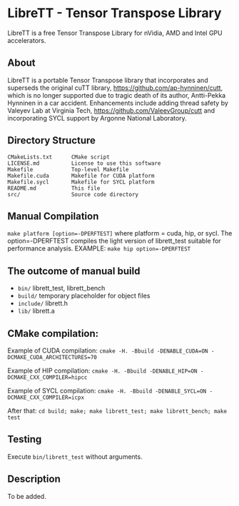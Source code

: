 # LibreTT - Tensor Transpose Library

LibreTT is a free Tensor Transpose Library for nVidia, AMD and Intel GPU accelerators.

## About

LibreTT is a portable Tensor Transpose library that incorporates and superseds the original 
cuTT library, https://github.com/ap-hynninen/cutt, which is no longer supported due to tragic 
death of its author, Antti-Pekka Hynninen in a car accident. Enhancements include adding thread 
safety by Valeyev Lab at Virginia Tech, https://github.com/ValeevGroup/cutt and incorporating 
SYCL support by Argonne National Laboratory.

## Directory Structure
```
CMakeLists.txt      CMake script
LICENSE.md          License to use this software
Makefile            Top-level Makefile
Makefile.cuda       Makefile for CUDA platform
Makefile.sycl       Makefile for SYCL platform
README.md           This file
src/                Source code directory
```

## Manual Compilation

`make platform [option=-DPERFTEST]` where platform = cuda, hip, or sycl. The option=-DPERFTEST compiles the light version of librett_test suitable for performance analysis. EXAMPLE: `make hip option=-DPERFTEST`

## The outcome of manual build

* `bin/`     librett_test, librett_bench
* `build/`   temporary placeholder for object files
* `include/` librett.h
* `lib/`     librett.a

## CMake compilation:

Example of CUDA compilation: `cmake -H. -Bbuild -DENABLE_CUDA=ON -DCMAKE_CUDA_ARCHITECTURES=70`

Example of HIP compilation: `cmake -H. -Bbuild -DENABLE_HIP=ON -DCMAKE_CXX_COMPILER=hipcc`

Example of SYCL compilation: `cmake -H. -Bbuild -DENABLE_SYCL=ON -DCMAKE_CXX_COMPILER=icpx`

After that: `cd build; make; make librett_test; make librett_bench; make test`

## Testing

Execute `bin/librett_test` without arguments.

## Description

To be added.
